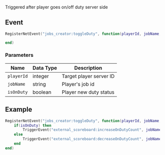 Triggered after player goes on/off duty server side

## Event
``` lua
RegisterNetEvent("jobs_creator:toggleDuty", function(playerId, jobName, isOnDuty)

end)
```

### Parameters

| Name              | Data Type | Description                 |
| -                 | -         | -                 |
| `playerId`        | integer    | Target player server ID  |
| `jobName`         | string    | Player's job id  |
| `isOnDuty`         | boolean    | Player new duty status  |

## Example
``` lua
RegisterNetEvent("jobs_creator:toggleDuty", function(playerId, jobName, isOnDuty)
    if(isOnDuty) then
        TriggerEvent("external_scoreboard:increaseOnDutyCount", jobName)
    else
        TriggerEvent("external_scoreboard:decreaseOnDutyCount", jobName)
    end
end)
```